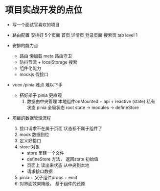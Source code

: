 # 项目实战开发的点位

- 写一个面试官喜欢的项目
- 路由配置 安排好 5个页面
   首页 详情页 登录页面 搜索页 tab level 1
- 安排的能力点
   - 路由 懒加载 meta 路由守卫
   - 防抖节流 + localStorage 搜索
   - 组件化能力
   - mockjs 假接口

- vuex /pinia  难点 难以下手
   - 搭好架子 pinia 更直观
      1. 数据由中央管理
      本地组件onMounted + api + reactive 
      (state) 私有状态 
      pinia 全局状态
         root state -> modules -> defineStore

- 项目的数据管理流程
   1. 接口请求不在属于页面
      状态都不属于组件了   
   2. mock 数据到位
   3. 定义好接口
   4. store 对象
      - store 里建一个文件
      - defineStore 方法， 返回state 初始值
      - 页面上 读出来状态 从中央到本地
      - 请求接口数据
   5. pinia + 父子组件props + emit
   6. 对界面效果降级， 基于组件的还原